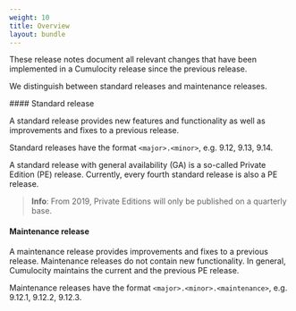 ```yaml
---
weight: 10
title: Overview
layout: bundle
---
```


<div class="lead">
These release notes document all relevant changes that have been implemented in a Cumulocity release since the previous release.

We distinguish between standard releases and maintenance releases.
</div>
#### Standard release

A standard release provides new features and functionality as well as improvements and fixes to a previous release.

Standard releases have the format `<major>.<minor>`, e.g. 9.12, 9.13, 9.14. 

A standard release with general availability (GA) is a so-called Private Edition (PE) release. Currently, every fourth standard release is also a PE release. 

>**Info**: From 2019, Private Editions will only be published on a quarterly base.

#### Maintenance release

A maintenance release provides improvements and fixes to a previous release. Maintenance releases do not contain new functionality. In general, Cumulocity maintains the current and the previous PE release. 

Maintenance releases have the format `<major>.<minor>.<maintenance>`, e.g. 9.12.1, 9.12.2, 9.12.3. 

